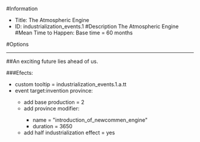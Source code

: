 #Information
 - Title: The Atmospheric Engine
 - ID: industrialization_events.1
#Description
The Atmospheric Engine
#Mean Time to Happen:
Base time = 60 months

#Options

___
##An exciting future lies ahead of us.

###Efects:<ul><li>custom tooltip = industrialization_events.1.a.tt</li><li>event target:invention province:</li><ul><li>add base production = 2</li><li>add province modifier:</li><ul><li>name = "introduction_of_newcommen_engine"</li><li>duration = 3650</li></ul><li>add half industrialization effect = yes</li></ul></ul>
